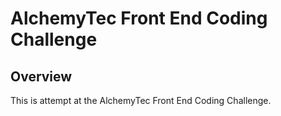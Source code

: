# AlchemyTec Front End Coding Challenge

## Overview

This is attempt at the AlchemyTec Front End Coding Challenge.
